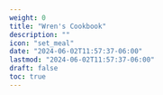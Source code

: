 ```yaml
---
weight: 0
title: "Wren's Cookbook"
description: ""
icon: "set_meal"
date: "2024-06-02T11:57:37-06:00"
lastmod: "2024-06-02T11:57:37-06:00"
draft: false
toc: true
---
```

